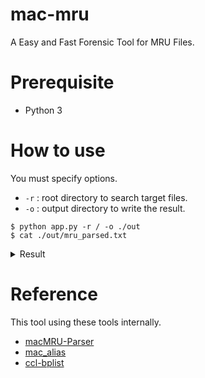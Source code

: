 # mac-mru
A Easy and Fast Forensic Tool for MRU Files.  

# Prerequisite
- Python 3

# How to use
You must specify options.  
- `-r` : root directory to search target files.  
- `-o` : output directory to write the result.
```
$ python app.py -r / -o ./out
$ cat ./out/mru_parsed.txt
```

<details>
<summary>Result</summary>

```
==========================================================================================
/Users/01011789/Library/Application Support/com.apple.spotlight.Shortcuts
==========================================================================================

******************************
display_name : 連絡先
lastUsed_timestamp : 2019-01-10 08:29:27
url : file:///Applications/Contacts.app/

==========================================================================================
/Users/01011789/Library/Application Support/com.apple.sharedfilelist/com.apple.LSSharedFileList.RecentApplications.sfl
==========================================================================================

******************************
creation_date : 2019-03-26 02:03:14+00:00
file_path : Applications/Sublime Text.app
creator : None
creator_UID : None

******************************
creation_date : 2017-01-07 08:00:00+00:00
file_path : Applications/Microsoft Word.app
creator : None
creator_UID : None

******************************
creation_date : 2016-10-22 21:31:55+00:00
file_path : Applications/Skitch.app
creator : None
creator_UID : None

******************************
creation_date : 2015-11-11 22:11:07+00:00
file_path : Applications/Xcode.app
creator : None
creator_UID : None

******************************
creation_date : 2015-10-24 00:37:09+00:00
file_path : Applications/Utilities/Terminal.app
creator : None
creator_UID : None

******************************
creation_date : 2018-12-10 18:15:13+00:00
file_path : Applications/Self_Service.app
creator : None
creator_UID : None

******************************
creation_date : 2015-09-18 04:52:42+00:00
file_path : Applications/Utilities/Activity Monitor.app
creator : None
creator_UID : None

******************************
creation_date : 2018-11-21 06:29:44+00:00
file_path : Applications/VMware Fusion.app
creator : None
creator_UID : None

******************************
creation_date : 2017-01-07 08:00:00+00:00
file_path : Applications/Microsoft PowerPoint.app
creator : None
creator_UID : None
```
</details>

# Reference
This tool using these tools internally.
- [macMRU-Parser](https://github.com/mac4n6/macMRU-Parser)
- [mac_alias](https://github.com/al45tair/mac_alias)
- [ccl-bplist](https://github.com/cclgroupltd/ccl-bplist)
